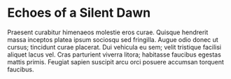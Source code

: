 Echoes of a Silent Dawn
=======================

Praesent curabitur himenaeos molestie eros curae.
Quisque hendrerit massa inceptos platea ipsum sociosqu sed fringilla.
Augue odio donec ut cursus; tincidunt curae placerat.
Dui vehicula eu sem; velit tristique facilisi aliquet lacus vel.
Cras parturient viverra litora; habitasse faucibus egestas mattis primis.
Feugiat sapien suscipit arcu orci posuere accumsan torquent faucibus.

